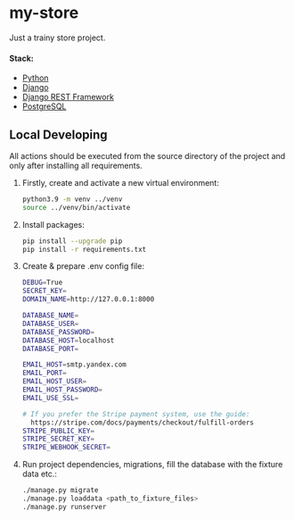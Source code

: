# my-store

Just a trainy store project.

#### Stack:

- [Python](https://www.python.org/downloads/)
- [Django](https://www.djangoproject.com/)
- [Django REST Framework](https://www.django-rest-framework.org/)
- [PostgreSQL](https://www.postgresql.org/)

## Local Developing

All actions should be executed from the source directory of the project and only after installing all requirements.

1. Firstly, create and activate a new virtual environment:
   ```bash
   python3.9 -m venv ../venv
   source ../venv/bin/activate
   ```

2. Install packages:
   ```bash
   pip install --upgrade pip
   pip install -r requirements.txt
   ```

3. Create & prepare .env config file:
   ```bash
   DEBUG=True
   SECRET_KEY=
   DOMAIN_NAME=http://127.0.0.1:8000
   
   DATABASE_NAME=
   DATABASE_USER=
   DATABASE_PASSWORD=
   DATABASE_HOST=localhost
   DATABASE_PORT=
   
   EMAIL_HOST=smtp.yandex.com
   EMAIL_PORT=
   EMAIL_HOST_USER=
   EMAIL_HOST_PASSWORD=
   EMAIL_USE_SSL=

   # If you prefer the Stripe payment system, use the guide:
     https://stripe.com/docs/payments/checkout/fulfill-orders
   STRIPE_PUBLIC_KEY=
   STRIPE_SECRET_KEY=
   STRIPE_WEBHOOK_SECRET=
   ```

4. Run project dependencies, migrations, fill the database with the fixture data etc.:
   ```bash
   ./manage.py migrate
   ./manage.py loaddata <path_to_fixture_files>
   ./manage.py runserver
   ```

